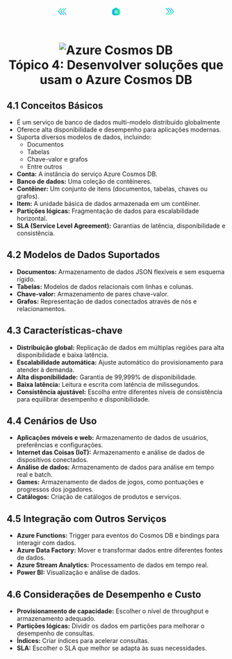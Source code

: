 <!-- markmap -->
<div style="text-align: center; width:100%; padding-bottom:20px;">
  <a href="topico_3_desenvolver_solucoes_que_usam_o_armazenamento_de_blobs.md" style="padding:50px;"><img src="../img/anterior.png" alt="Anterior" style="width:20px;height:20px;"></a>
  <a href="../az-204_markmap.md" style="padding:50px;"><img src="../img/inicio.png" alt="Início" style="width:20px;height:20px;"></a>
  <a href="topico_5_implementar_solucoes_conteinerizadas.md" style="padding:50px;"><img src="../img/proximo.png" alt="Próximo" style="width:20px;height:20px;"></a>
</div>

# <div style="text-align: center; width:100%;"><img src="https://learn.microsoft.com/pt-br/training/achievements/az-204-develop-solutions-that-use-azure-cosmos-db.svg" alt="Azure Cosmos DB" width="50" height="50"> <br /> **Tópico 4: Desenvolver soluções que usam o Azure Cosmos DB**</div>

## **4.1 Conceitos Básicos**

* É um serviço de banco de dados multi-modelo distribuído globalmente
* Oferece alta disponibilidade e desempenho para aplicações modernas.
* Suporta diversos modelos de dados, incluindo:
  * Documentos
  * Tabelas
  * Chave-valor e grafos
  * Entre outros
* **Conta:** A instância do serviço Azure Cosmos DB.
* **Banco de dados:** Uma coleção de contêineres.
* **Contêiner:** Um conjunto de itens (documentos, tabelas, chaves ou grafos).
* **Item:** A unidade básica de dados armazenada em um contêiner.
* **Partições lógicas:** Fragmentação de dados para escalabilidade horizontal.
* **SLA (Service Level Agreement):** Garantias de latência, disponibilidade e consistência.

## **4.2 Modelos de Dados Suportados**

* **Documentos:** Armazenamento de dados JSON flexíveis e sem esquema rígido.
* **Tabelas:** Modelos de dados relacionais com linhas e colunas.
* **Chave-valor:** Armazenamento de pares chave-valor.
* **Grafos:** Representação de dados conectados através de nós e relacionamentos.

## **4.3 Características-chave**

* **Distribuição global:** Replicação de dados em múltiplas regiões para alta disponibilidade e baixa latência.
* **Escalabilidade automática:** Ajuste automático do provisionamento para atender à demanda.
* **Alta disponibilidade:** Garantia de 99,999% de disponibilidade.
* **Baixa latência:** Leitura e escrita com latência de milissegundos.
* **Consistência ajustável:** Escolha entre diferentes níveis de consistência para equilibrar desempenho e disponibilidade.

## **4.4 Cenários de Uso**

* **Aplicações móveis e web:** Armazenamento de dados de usuários, preferências e configurações.
* **Internet das Coisas (IoT):** Armazenamento e análise de dados de dispositivos conectados.
* **Análise de dados:** Armazenamento de dados para análise em tempo real e batch.
* **Games:** Armazenamento de dados de jogos, como pontuações e progressos dos jogadores.
* **Catálogos:** Criação de catálogos de produtos e serviços.

## **4.5 Integração com Outros Serviços**

* **Azure Functions:** Trigger para eventos do Cosmos DB e bindings para interagir com dados.
* **Azure Data Factory:** Mover e transformar dados entre diferentes fontes de dados.
* **Azure Stream Analytics:** Processamento de dados em tempo real.
* **Power BI:** Visualização e análise de dados.

## **4.6 Considerações de Desempenho e Custo**

* **Provisionamento de capacidade:** Escolher o nível de throughput e armazenamento adequado.
* **Partições lógicas:** Dividir os dados em partições para melhorar o desempenho de consultas.
* **Índices:** Criar índices para acelerar consultas.
* **SLA:** Escolher o SLA que melhor se adapta às suas necessidades.




